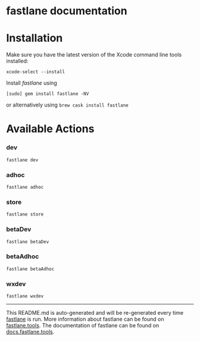 fastlane documentation
================
# Installation

Make sure you have the latest version of the Xcode command line tools installed:

```
xcode-select --install
```

Install _fastlane_ using
```
[sudo] gem install fastlane -NV
```
or alternatively using `brew cask install fastlane`

# Available Actions
### dev
```
fastlane dev
```

### adhoc
```
fastlane adhoc
```

### store
```
fastlane store
```

### betaDev
```
fastlane betaDev
```

### betaAdhoc
```
fastlane betaAdhoc
```

### wxdev
```
fastlane wxdev
```


----

This README.md is auto-generated and will be re-generated every time [fastlane](https://fastlane.tools) is run.
More information about fastlane can be found on [fastlane.tools](https://fastlane.tools).
The documentation of fastlane can be found on [docs.fastlane.tools](https://docs.fastlane.tools).
